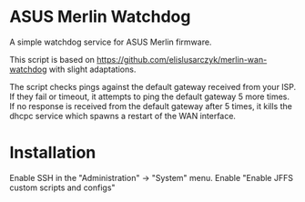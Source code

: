 # ASUS Merlin Watchdog
A simple watchdog service for ASUS Merlin firmware.

This script is based on https://github.com/elislusarczyk/merlin-wan-watchdog with slight adaptations.

The script checks pings against the default gateway received from your ISP. If they fail or timeout, it attempts to ping the default gateway 5 more times. If no response is received from the default gateway after 5 times, it kills the dhcpc service which spawns a restart of the WAN interface.

# Installation
Enable SSH in the "Administration" -> "System" menu.
Enable "Enable JFFS custom scripts and configs"
